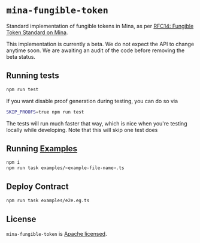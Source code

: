 # `mina-fungible-token`

Standard implementation of fungible tokens in Mina, as per
[RFC14: Fungible Token Standard on Mina](https://github.com/o1-labs/rfcs/blob/main/0014-fungible-token-standard.md).

This implementation is currently a beta. We do not expect the API to change anytime soon. We are
awaiting an audit of the code before removing the beta status.

## Running tests

```sh
npm run test
```

If you want disable proof generation during testing, you can do so via

```sh
SKIP_PROOFS=true npm run test
```

The tests will run much faster that way, which is nice when you're testing locally while developing.
Note that this will skip one test does

## Running [Examples](./examples)

```sh
npm i
npm run task examples/<example-file-name>.ts
```

## Deploy Contract

```bash
npm run task examples/e2e.eg.ts
```

## License

`mina-fungible-token` is [Apache licensed](LICENSE).
